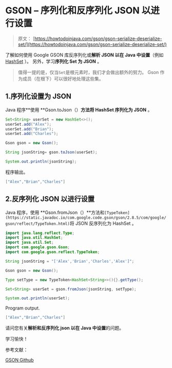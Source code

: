 # GSON – 序列化和反序列化 JSON 以进行设置

> 原文： [https://howtodoinjava.com/gson/gson-serialize-deserialize-set/](https://howtodoinjava.com/gson/gson-serialize-deserialize-set/)

了解如何使用 Google GSON 库反序列化或**解析 JSON 以在 Java 中设置**（例如 [HashSet](https://howtodoinjava.com/java/collections/java-hashset/) ）。 另外，学习**序列化 Set 为 JSON** 。

> 值得一提的是，仅当`Set`是根元素时，我们才会做出额外的努力。 Gson 作为成员（在根下）可以很好地处理这些集。

## 1.序列化设置为 JSON

Java 程序**使用 **Gson.toJson（）**方法将 HashSet 序列化为 JSON** 。

```java
Set<String> userSet = new HashSet<>();
userSet.add("Alex");
userSet.add("Brian");
userSet.add("Charles");

Gson gson = new Gson(); 

String jsonString= gson.toJson(userSet);  

System.out.println(jsonString);

```

程序输出。

```java
["Alex","Brian","Charles"]

```

## 2.反序列化 JSON 以进行设置

Java 程序，使用 **Gson.fromJson（）**方法和`[TypeToken](https://static.javadoc.io/com.google.code.gson/gson/2.8.5/com/google/gson/reflect/TypeToken.html)`将 JSON 反序列化为 HashSet 。

```java
import java.lang.reflect.Type;
import java.util.HashSet;
import java.util.Set;
import com.google.gson.Gson;
import com.google.gson.reflect.TypeToken;

String jsonString = "['Alex','Brian','Charles','Alex']";

Gson gson = new Gson(); 

Type setType = new TypeToken<HashSet<String>>(){}.getType();

Set<String> userSet = gson.fromJson(jsonString, setType);  

System.out.println(userSet);

```

Program output.

```java
["Alex","Brian","Charles"]

```

请问您有关**解析和反序列化 json 以在 Java 中设置**的问题。

学习愉快！

参考文献：

[GSON Github](https://github.com/google/gson)